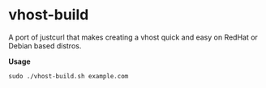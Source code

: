 # vhost-build

A port of justcurl that makes creating a vhost quick and easy on RedHat or Debian based distros. 

**Usage**

	sudo ./vhost-build.sh example.com
